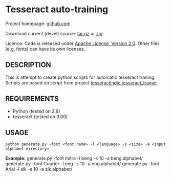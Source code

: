 Tesseract auto-training
=======================

Project homepage: [github.com](https://github.com/zdenop/tesseract-auto-training)

Download current (devel) source: [tar.gz](https://github.com/zdenop/tesseract-auto-training/tarball/master) or [zip](https://github.com/zdenop/tesseract-auto-training/zipball/master)

Licence: Code is released under [Apache License, Version 2.0](http://www.apache.org/licenses/LICENSE-2.0). Other files (e.g. fonts) can have its own licenses.


DESCRIPTION
-----------

This is attempt to create python scripts for automatic tesseract traning.
Scripts are based on script from project [tesseractindic tesseract_trainer](http://code.google.com/p/tesseractindic/source/browse/#svn/trunk/tesseract_trainer)



REQUIREMENTS
-----------

* Python (tested on 2.6)
* tesseract (tested on 3.00)


USAGE
-----

`python generate.py -font <font name> -l <language> -s <size> -a <input alphabet directory>`

**Example:**
        generate.py -font mitra -l beng -s 10 -a beng.alphabet/
        generate.py -font Courier -l eng -s 10 -a eng.alphabet/
        generate.py -font Arial -l slk -s 10 -a slk.alphabet/
